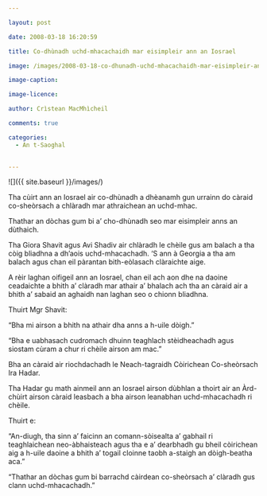 ```yaml
---

layout: post

date: 2008-03-18 16:20:59

title: Co-dhùnadh uchd-mhacachaidh mar eisimpleir ann an Iosrael

image: /images/2008-03-18-co-dhunadh-uchd-mhacachaidh-mar-eisimpleir-ann-an-iosrael.jpg

image-caption:

image-licence:

author: Crìstean MacMhìcheil

comments: true

categories:
  - An t-Saoghal
  

---
```


![]({{ site.baseurl }}/images/)

Tha cùirt ann an Iosrael air co-dhùnadh a dhèanamh gun urrainn do càraid co-sheòrsach a chlàradh mar athraichean an uchd-mhac.

<!--more-->

Thathar an dòchas gum bi a’ cho-dhùnadh seo mar eisimpleir anns an dùthaich.

Tha Giora Shavit agus Avi Shadiv air chlàradh le chèile gus am balach a tha còig bliadhna a dh’aois uchd-mhacachadh. ‘S ann à Georgia a tha am balach agus chan eil pàrantan bith-eòlasach clàraichte aige.

A rèir laghan oifigeil ann an Iosrael, chan eil ach aon dhe na daoine ceadaichte a bhith a’ clàradh mar athair a’ bhalach ach tha an càraid air a bhith a’ sabaid an aghaidh nan laghan seo o chionn bliadhna.

Thuirt Mgr Shavit:

“Bha mi airson a bhith na athair dha anns a h-uile dòigh.”

“Bha e uabhasach cudromach dhuinn teaghlach stèidheachadh agus siostam cùram a chur ri chèile airson am mac.”

Bha an càraid air riochdachadh le Neach-tagraidh Còirichean Co-sheòrsach Ira Hadar.

Tha Hadar gu math ainmeil ann an Iosrael airson dùbhlan a thoirt air an Àrd-chùirt airson càraid leasbach a bha airson leanabhan uchd-mhacachadh ri chèile.

Thuirt e:

“An-diugh, tha sinn a’ faicinn an comann-sòisealta a’ gabhail ri teaghlaichean neo-àbhaisteach agus tha e a’ dearbhadh gu bheil còirichean aig a h-uile daoine a bhith a’ togail cloinne taobh a-staigh an dòigh-beatha aca.”

“Thathar an dòchas gum bi barrachd càirdean co-sheòrsach a’ clàradh gus clann uchd-mhacachadh.”
